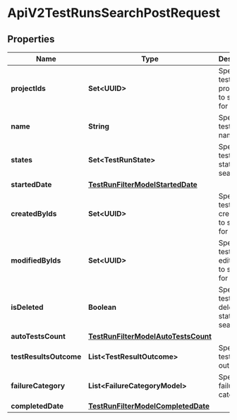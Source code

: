 

# ApiV2TestRunsSearchPostRequest


## Properties

| Name | Type | Description | Notes |
|------------ | ------------- | ------------- | -------------|
|**projectIds** | **Set&lt;UUID&gt;** | Specifies a test run project IDs to search for |  [optional] |
|**name** | **String** | Specifies test run name |  [optional] |
|**states** | **Set&lt;TestRunState&gt;** | Specifies a test run states to search for |  [optional] |
|**startedDate** | [**TestRunFilterModelStartedDate**](TestRunFilterModelStartedDate.md) |  |  [optional] |
|**createdByIds** | **Set&lt;UUID&gt;** | Specifies a test run creator IDs to search for |  [optional] |
|**modifiedByIds** | **Set&lt;UUID&gt;** | Specifies a test run last editor IDs to search for |  [optional] |
|**isDeleted** | **Boolean** | Specifies a test run deleted status to search for |  [optional] |
|**autoTestsCount** | [**TestRunFilterModelAutoTestsCount**](TestRunFilterModelAutoTestsCount.md) |  |  [optional] |
|**testResultsOutcome** | **List&lt;TestResultOutcome&gt;** | Specifies test results outcomes |  [optional] |
|**failureCategory** | **List&lt;FailureCategoryModel&gt;** | Specifies failure categories |  [optional] |
|**completedDate** | [**TestRunFilterModelCompletedDate**](TestRunFilterModelCompletedDate.md) |  |  [optional] |



